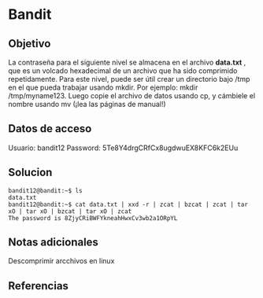 # Bandit

## Objetivo
La contraseña para el siguiente nivel se almacena en el archivo **data.txt** , que es un volcado hexadecimal de un archivo que ha sido comprimido repetidamente. Para este nivel, puede ser útil crear un directorio bajo /tmp en el que pueda trabajar usando mkdir. Por ejemplo: mkdir /tmp/myname123. Luego copie el archivo de datos usando cp, y cámbiele el nombre usando mv (¡lea las páginas de manual!)
## Datos de acceso
Usuario: bandit12
Password: 5Te8Y4drgCRfCx8ugdwuEX8KFC6k2EUu
## Solucion
```shell
bandit12@bandit:~$ ls
data.txt
bandit12@bandit:~$ cat data.txt | xxd -r | zcat | bzcat | zcat | tar xO | tar xO | bzcat | tar xO | zcat
The password is 8ZjyCRiBWFYkneahHwxCv3wb2a1ORpYL
```

## Notas adicionales
Descomprimir arcchivos en linux
## Referencias

